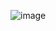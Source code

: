 ![image](https://github.com/maesteves/ATV02022024/assets/101645172/cc4d1578-086d-4c94-aa0e-6255e987585d)
